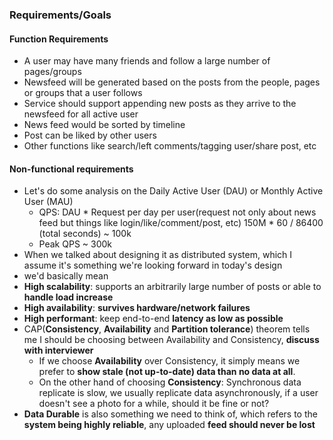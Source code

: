 ### Requirements/Goals
#### Function Requirements
- A user may have many friends and follow a large number of pages/groups
- Newsfeed will be generated based on the posts from the people, pages or groups that a user follows
- Service should support appending new posts as they arrive to the newsfeed for all active user
- News feed would be sorted by timeline
- Post can be liked by other users
- Other functions like search/left comments/tagging user/share post, etc
#### Non-functional requirements
- Let's do some analysis on the Daily Active User (DAU) or Monthly Active User (MAU)
	- QPS: DAU * Request per day per user(request not only about news feed but things like login/like/comment/post, etc) 150M * 60 / 86400 (total seconds) ~ 100k
	- Peak QPS ~ 300k
- When we talked about designing it as distributed system, which I assume it's something we're looking forward in today's design
- we'd basically mean
- **High scalability**: supports an arbitrarily large number of posts or able to **handle load increase**
- **High availability**: **survives hardware/network failures**
- **High performant**: keep end-to-end **latency as low as possible**
 - CAP(**Consistency**, **Availability** and **Partition tolerance**) theorem tells me I should be choosing between Availability and Consistency, **discuss with interviewer**
	- If we choose **Availability** over Consistency, it simply means we prefer to **show stale (not up-to-date) data than no data at all**.
	- On the other hand of choosing **Consistency**: Synchronous data replicate is slow, we usually replicate data asynchronously, if a user doesn't see a photo for a while, should it be fine or not?
- **Data Durable** is also something we need to think of, which refers to the **system being highly reliable**, any uploaded **feed should never be lost**
<!--stackedit_data:
eyJoaXN0b3J5IjpbLTE5OTc5NTcyMjcsLTIwNDU5NTE2NzcsLT
kwNjMzODU0MCwtMzc4NTE2NjA4XX0=
-->